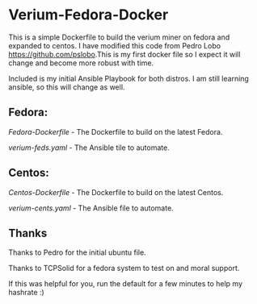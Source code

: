 # Verium-Fedora-Docker

This is a simple Dockerfile to build the verium miner on fedora and expanded to centos.  I have modified this code from Pedro Lobo <https://github.com/pslobo>.This is my first docker file so I expect it will change and become more robust with time.


Included is my initial Ansible Playbook for both distros.  I am still learning ansible, so this will change as well.

## Fedora:

*Fedora-Dockerfile* - The Dockerfile to build on the latest Fedora.

*verium-feds.yaml*  - The Ansible tile to automate.


## Centos:

*Centos-Dockerfile* - The Dockerfile to build on the latest Centos.

*verium-cents.yaml* - The Ansible file to automate.

## Thanks

Thanks to Pedro for the initial ubuntu file.

Thanks to TCPSolid for a fedora system to test on and moral support.


If this was helpful for you, run the default for a few minutes to help my hashrate :)
